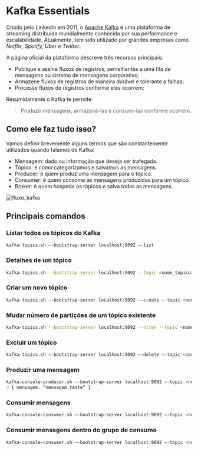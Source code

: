 # Kafka Essentials

Criado pelo Linkedin em 2011, o [Apache Kafka](https://kafka.apache.org/) é uma plataforma de streaming distribuída mundialmente conhecida por sua performance e escalabilidade. Atualmente, tem sido utilizado por grandes empresas como *Netflix, Spotify, Uber e Twitter*.

A página oficial da plataforma descreve três recursos principais:

* Publique e assine fluxos de registros, semelhantes a uma fila de mensagens ou sistema de mensagens corporativo;
* Armazene fluxos de registros de maneira durável e tolerante a falhas;
* Processe fluxos de registros conforme eles ocorrem;

Resumidamente o Kafka te permite:

> Produzir mensagens, armazená-las e consumi-las conforme ocorrem.

## Como ele faz tudo isso?
Vamos definir brevemente alguns termos que são constantemente utilizados quando falamos de Kafka:

* Mensagem: dado ou informação que deseja ser trafegada.
* Tópico: é como categorizamos e salvamos as mensagens.
* Producer: é quem produz uma mensagem para o tópico.
* Consumer: é quem consome as mensagens produzidas para um tópico.
* Broker: é quem hospeda os tópicos e salva todas as mensagens.

![fluxo_kafka](https://miro.medium.com/max/1400/1*qYGIdHktRtQsaGwz11XSOA.png)

## Principais comandos


### Listar todos os tópicos do Kafka
```sh
kafka-topics.sh —-bootstrap-server localhost:9092 —-list
```

### Detalhes de um tópico
```sh
kafka-topics.sh --bootstrap-server localhost:9092 --topic <nome_topico> --describe
```

### Criar um novo tópico
```sh
kafka-topics.sh —-bootstrap-server localhost:9092 —-create —-topic <nome_topico>
```


### Mudar número de partições de um tópico existente
```sh
kafka-topics.sh --bootstrap-server localhost:9092 --alter --topic <nome_topico> --partitions 4
```


### Excluir um tópico
```sh
kafka-topics.sh —-bootstrap-server localhost:9092 —-delete —-topic <nome_topico>
```


### Produzir uma mensagem
```sh
kafka-console-producer.sh —-bootstrap-server localhost:9092 —-topic <nome_topico>
> { mensagem: “mensagem teste” }
```


### Consumir mensagens
```sh
kafka-console-consumer.sh —-bootstrap-server localhost:9092 —-topic <nome_topico> 
```


### Consumir mensagens dentro do grupo de consumo
```sh
kafka-console-consumer.sh —-bootstrap-server localhost:9092 —-topic <nome_topico> --group <nome_grupo>
```
